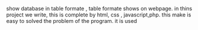 show database in table formate , table formate shows on webpage.
in thins  project we write, this is complete by html, css , javascript,php.
this make is easy to solved  the problem of the program. 
it is used 
